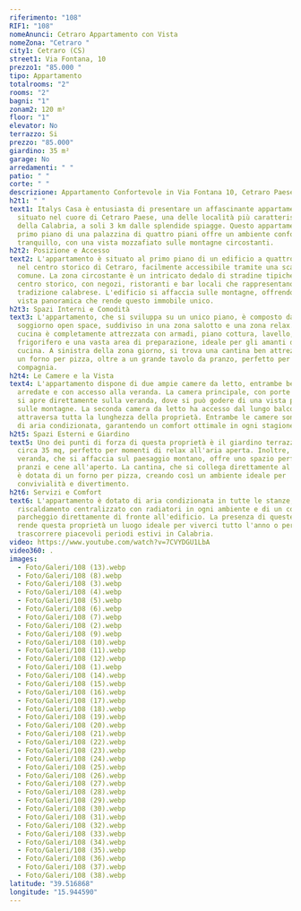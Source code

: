 ```yaml
---
riferimento: "108"
RIF1: "108"
nomeAnunci: Cetraro Appartamento con Vista
nomeZona: "Cetraro "
city1: Cetraro (CS)
street1: Via Fontana, 10
prezzo1: "85.000 "
tipo: Appartamento
totalrooms: "2"
rooms: "2"
bagni: "1"
zonam2: 120 m²
floor: "1"
elevator: No
terrazzo: Si
prezzo: "85.000"
giardino: 35 m²
garage: No
arredamenti: " "
patio: " "
corte: " "
descrizione: Appartamento Confortevole in Via Fontana 10, Cetraro Paese
h2t1: " "
text1: Italys Casa è entusiasta di presentare un affascinante appartamento
  situato nel cuore di Cetraro Paese, una delle località più caratteristiche
  della Calabria, a soli 3 km dalle splendide spiagge. Questo appartamento al
  primo piano di una palazzina di quattro piani offre un ambiente confortevole e
  tranquillo, con una vista mozzafiato sulle montagne circostanti.
h2t2: Posizione e Accesso
text2: L'appartamento è situato al primo piano di un edificio a quattro piani
  nel centro storico di Cetraro, facilmente accessibile tramite una scala
  comune. La zona circostante è un intricato dedalo di stradine tipiche del
  centro storico, con negozi, ristoranti e bar locali che rappresentano la
  tradizione calabrese. L'edificio si affaccia sulle montagne, offrendo una
  vista panoramica che rende questo immobile unico.
h2t3: Spazi Interni e Comodità
text3: L'appartamento, che si sviluppa su un unico piano, è composto da un ampio
  soggiorno open space, suddiviso in una zona salotto e una zona relax. La
  cucina è completamente attrezzata con armadi, piano cottura, lavello,
  frigorifero e una vasta area di preparazione, ideale per gli amanti della
  cucina. A sinistra della zona giorno, si trova una cantina ben attrezzata con
  un forno per pizza, oltre a un grande tavolo da pranzo, perfetto per cene in
  compagnia.
h2t4: Le Camere e la Vista
text4: L'appartamento dispone di due ampie camere da letto, entrambe ben
  arredate e con accesso alla veranda. La camera principale, con porte balcone,
  si apre direttamente sulla veranda, dove si può godere di una vista panoramica
  sulle montagne. La seconda camera da letto ha accesso dal lungo balcone che
  attraversa tutta la lunghezza della proprietà. Entrambe le camere sono dotate
  di aria condizionata, garantendo un comfort ottimale in ogni stagione.
h2t5: Spazi Esterni e Giardino
text5: Uno dei punti di forza di questa proprietà è il giardino terrazzato di
  circa 35 mq, perfetto per momenti di relax all'aria aperta. Inoltre, la
  veranda, che si affaccia sul paesaggio montano, offre uno spazio perfetto per
  pranzi e cene all'aperto. La cantina, che si collega direttamente al giardino,
  è dotata di un forno per pizza, creando così un ambiente ideale per
  convivialità e divertimento.
h2t6: Servizi e Comfort
text6: L'appartamento è dotato di aria condizionata in tutte le stanze,
  riscaldamento centralizzato con radiatori in ogni ambiente e di un comodo
  parcheggio direttamente di fronte all'edificio. La presenza di queste comodità
  rende questa proprietà un luogo ideale per viverci tutto l'anno o per
  trascorrere piacevoli periodi estivi in Calabria.
video: https://www.youtube.com/watch?v=7CVYDGU1LbA
video360: .
images:
  - Foto/Galeri/108 (13).webp
  - Foto/Galeri/108 (8).webp
  - Foto/Galeri/108 (3).webp
  - Foto/Galeri/108 (4).webp
  - Foto/Galeri/108 (5).webp
  - Foto/Galeri/108 (6).webp
  - Foto/Galeri/108 (7).webp
  - Foto/Galeri/108 (2).webp
  - Foto/Galeri/108 (9).webp
  - Foto/Galeri/108 (10).webp
  - Foto/Galeri/108 (11).webp
  - Foto/Galeri/108 (12).webp
  - Foto/Galeri/108 (1).webp
  - Foto/Galeri/108 (14).webp
  - Foto/Galeri/108 (15).webp
  - Foto/Galeri/108 (16).webp
  - Foto/Galeri/108 (17).webp
  - Foto/Galeri/108 (18).webp
  - Foto/Galeri/108 (19).webp
  - Foto/Galeri/108 (20).webp
  - Foto/Galeri/108 (21).webp
  - Foto/Galeri/108 (22).webp
  - Foto/Galeri/108 (23).webp
  - Foto/Galeri/108 (24).webp
  - Foto/Galeri/108 (25).webp
  - Foto/Galeri/108 (26).webp
  - Foto/Galeri/108 (27).webp
  - Foto/Galeri/108 (28).webp
  - Foto/Galeri/108 (29).webp
  - Foto/Galeri/108 (30).webp
  - Foto/Galeri/108 (31).webp
  - Foto/Galeri/108 (32).webp
  - Foto/Galeri/108 (33).webp
  - Foto/Galeri/108 (34).webp
  - Foto/Galeri/108 (35).webp
  - Foto/Galeri/108 (36).webp
  - Foto/Galeri/108 (37).webp
  - Foto/Galeri/108 (38).webp
latitude: "39.516868"
longitude: "15.944590"
---
```

